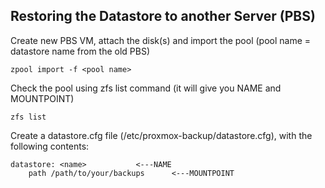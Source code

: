 ## Restoring the Datastore to another Server (PBS)

Create new PBS VM, attach the disk(s) and import the pool (pool name = datastore name from the old PBS)
```
zpool import -f <pool name>
```
Check the pool using zfs list command (it will give you NAME and MOUNTPOINT)
```
zfs list
```
Create a datastore.cfg file (/etc/proxmox-backup/datastore.cfg), with the following contents:
```
datastore: <name>			<---NAME
    path /path/to/your/backups		<---MOUNTPOINT
```
